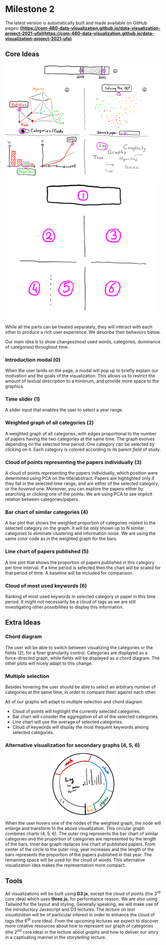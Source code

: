 # Milestone 2

The latest version is automatically built and made available on GitHub pages:
**[https://com-480-data-visualization.github.io/data-visualization-project-2021-ufa](https://com-480-data-visualization.github.io/data-visualization-project-2021-ufa)**

## Core Ideas

<p align="center">
  <img src="../mockup/mockup_detailed.png" alt="Sketch of the overall visualization" />
  <img src="../mockup/mockup_overview.png" alt="Legend" />
</p>

While all the parts can be treated separately, they will interact with each other to produce a rich user experience. We describe their behaviors below.

Our main idea is to show changes(most used words, categories, dominance of categories) throughout time. 
### Introduction modal (0)

When the user lands on the page, a modal will pop up to briefly explain our motivation and the goals of the visualization. This allows us to restrict the amount of textual description to a minimum, and provide more space to the graphics.

### Time slider (1)

A slider input that enables the user to select a year range.

### Weighted graph of all categories (2)

A weighted graph of all categories, with edges proportional to the number of papers having the two categories at the same time. The graph evolves depending on the selected time period. One category can be selected by clicking on it. Each category is colored according to its parent _field_ of study.

### Cloud of points representing the papers individually (3)

A cloud of points representing the papers individually, which position were determined using PCA on the title/abstract. Papers are highlighted only if they fall in the selected time range, and are either of the selected category, or the *hovered* one. Moreover, you can explore the papers either by searching or clicking one of the points. We are using PCA to see implicit relation between categories/papers. 

### Bar chart of similar categories (4)

A bar plot that shows the weighted proportion of categories related to the selected category on the graph. It will be only shown up to N similar categories to eliminate clustering and information noise. We are using the same color code as in the weighted graph for the bars.

### Line chart of papers published (5)

A line plot that shows the proportion of papers published in this category per time interval. If a time period is selected then the chart will be scaled for that period of time. A baseline will be included for comparison.

### Cloud of most used keywords (6)

Ranking of most used keywords in selected category or paper in this time period. It might not necessarily be a cloud of tags as we are still investigating other possibilities to display this information.

## Extra Ideas

### Chord diagram

The user will be able to switch between visualizing the categories or the fields (2), for a finer granularity control. Categories are displayed as a force-directed graph, while fields will be displayed as a chord diagram. The other plots will nicely adapt to this change.

### Multiple selection

Besides hovering the user should be able to select an arbitrary number of categories at the same time, in order to compare them against each other.

All of our graphs will adapt to multiple selection and chord diagram.

- Cloud of points will highlight the currently selected categories.
- Bar chart will consider the aggregation of all of the selected categories.
- Line chart will use the average of selected categories.
- Cloud of keywords will display the most frequent keywords among selected categories.

### Alternative visualization for secondary graphs (4, 5, 6)

<p align="center">
  <img src="../mockup/mockup_extra_ring.jpg" alt="Extra" width="200" />
</p>

When the user hovers one of the nodes of the weighted graph, the node will enlarge and transform to the above visualization. This circular graph combines charts (4, 5, 6). The outer ring represents the bar chart of similar categories and the proportion of categories are represented by the length of the bars. Inner bar graph replaces line chart of published papers. From center of the circle to the outer ring, year increases and the length of the bars represents the proportion of the papers published in that year. The remaining space will be used for the cloud of words. This alternative visualization idea makes the representation more compact.

## Tools

All visualizations will be built using **D3.js**, except the cloud of points (the 3<sup>rd</sup> core idea) which uses **three.js**, for performance reason. We are also using Tailwind for the layout and styling.
Generally speaking, we will make use of the introductory Javascript and D3 lectures. The lecture on *text visualization* will be of particular interest in order to enhance the cloud of tags (the 6<sup>th</sup> core idea). From the upcoming lectures we expect to discover more creative resources about how to represent our graph of categories (the 2<sup>nd</sup> core idea) in the lecture about *graphs* and how to deliver our story in a captivating manner in the *storytelling* lecture.
